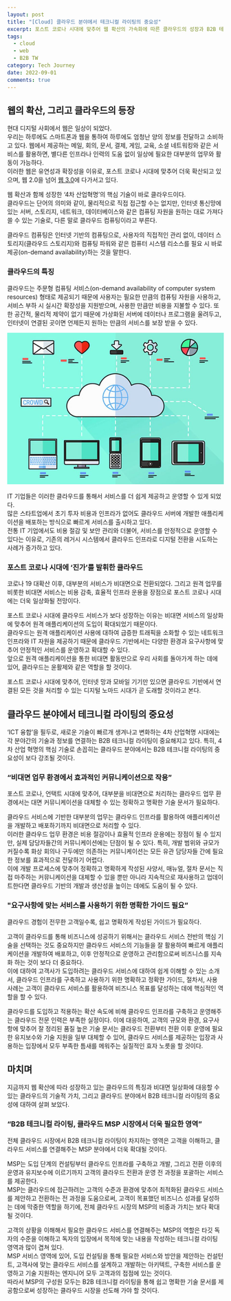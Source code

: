 ```yaml
---
layout: post
title: "[Cloud] 클라우드 분야에서 테크니컬 라이팅의 중요성"
excerpt: 포스트 코로나 시대에 맞추어 웹 확산의 가속화에 따른 클라우드의 성장과 B2B 테크니컬 라이팅의 중요성에 대하여
tags:
  - cloud
  - web
  - B2B TW
category: Tech Journey
date: 2022-09-01
comments: true
---
```


## 웹의 확산, 그리고 클라우드의 등장
현대 디지털 사회에서 웹은 일상이 되었다. <br>
우리는 하루에도 스마트폰과 웹을 통하여 하루에도 엄청난 양의 정보를 전달하고 소비하고 있다.
웹에서 제공하는 메일, 회의, 문서, 결제, 게임, 교육, 소셜 네트워킹와 같은 서비스를 활용하면, 별다른 인프라나 인력의 도움 없이 일상에 필요한 대부분의 업무와 활동이 가능하다. <br>
이러한 웹은 유연성과 확장성을 이유로, 포스트 코로나 시대에 맞추어 더욱 확산되고 있으며, 웹 2.0을 넘어 [웹 3.0](https://ko.wikipedia.org/wiki/%EC%9B%B9_3.0)에 다가서고 있다.

웹 확산과 함께 성장한 ‘4차 산업혁명’의 핵심 기술이 바로 클라우드이다. <br>
클라우드는 단어의 의미와 같이, 물리적으로 직접 접근할 수는 없지만, 인터넷 통신망에 있는 서버, 스토리지, 네트워크, 데이터베이스와 같은 컴퓨팅 자원을 원하는 대로 가져다 쓸 수 있는 기술로, 다른 말로 클라우드 컴퓨팅이라고 부른다. <br>

<div class="highlight2">
클라우드 컴퓨팅은 인터넷 기반의 컴퓨팅으로, 사용자의 직접적인 관리 없이, 데이터 스토리지(클라우드 스토리지)와 컴퓨팅 파워와 같은 컴퓨터 시스템 리소스를 필요 시 바로 제공(on-demand availability)하는 것을 말한다. <br>
</div>

### 클라우드의  특징
클라우드는 주문형 컴퓨팅 서비스(on-demand availability of computer system resources) 형태로 제공되기 때문에 사용자는 필요한 만큼의 컴퓨팅 자원을 사용하고, 서비스 부하 시 실시간 확장성을 지원받으며, 사용한 만큼만 비용을 지불할 수 있다.
또한 공간적, 물리적 제약이 없기 때문에 가상화된 서버에 데이터나 프로그램을 울려두고, 인터넷이 연결된 곳이면 언제든지 원하는 만큼의 서비스를 보장 받을 수 있다.

![web cloud](/img/tech/cloud-tw.jpg)

IT 기업들은 이러한 클라우드를 통해서 서비스를 더 쉽게 제공하고 운영할 수 있게 되었다. <br>
많은 스타트업에서 초기 투자 비용과 인프라가 없어도 클라우드 서버에 개발한 애플리케이션을 배포하는 방식으로 빠르게 서비스를 출시하고 있다. <br>
전통 IT 기업에서도 비용 절감 및 보안 관리와 더불어, 서비스를 안정적으로 운영할 수 있다는 이유로, 기존의 레거시 시스템에서 클라우드 인프라로 디지털 전환을 시도하는 사례가 증가하고 있다.

### 포스트 코로나 시대에 ‘진가’를 발휘한 클라우드
코로나 19 대확산 이후, 대부분의 서비스가 비대면으로 전환되었다.
그리고 원격 업무를 비롯한 비대면 서비스는 비용 감축, 효율적 인프라 운용을 장점으로 포스트 코로나 시대에는 더욱 일상화될 전망이다.

포스트 코로나 시대에 클라우드 서비스가 보다 성장하는 이유는 비대면 서비스의 일상화에 맞추어 원격 애플리케이션의 도입이 확대되었기 때문이다. <br>
클라우드는 원격 애플리케이션 사용에 대하여 급증한 트래픽을 소화할 수 있는 네트워크 인프라와 IT 자원을 제공하기 때문에 클라우드 기반에서는 다양한 환경과 요구사항에 맞추어 안정적인 서비스를 운영하고 확대할 수 있다.<br>
앞으로 원격 애플리케이션을 통한 비대면 활동만으로 우리 사회를 돌아가게 하는 데에 있어, 클라우드는 윤활제와 같은 역할을 할 것이다. 

포스트 코로나 시대에 맞추어, 인터넷 망과 모바일 기기만 있으면 클라우드 기반에서 연결된 모든 것을 처리할 수 있는 디지털 노마드 시대가 곧 도래할 것이라고 본다.

## 클라우드 분야에서 테크니컬 라이팅의 중요성
‘ICT 융합’을 필두로, 새로운 기술이 빠르개 생겨나고 변화하는 4차 산업혁명 시대에는 각 분야간의 기술과 정보를 연결하는 B2B 테크니컬 라이팅이 중요해지고 있다. 
특히, 4차 산업 혁명의 핵심 기술로 손꼽히는 클라우드 분야에서는 B2B 테크니컬 라이팅의 중요성이 보다 강조될 것이다.

### “비대면 업무 환경에서 효과적인 커뮤니케이션으로 작용”
포스트 코로나, 언택트 시대에 맞추어, 대부분을 비대면으로 처리하는 클라우드 업무 환경에서는 대면 커뮤니케이션을 대체할 수 있는 정확하고 명확한 기술 문서가 필요하다.

클라우드 서비스에 기반한 대부분의 업무는 클라우드 인프라를 활용하여 애플리케이션을 개발하고 배포하기까지 비대면으로 처리할 수 있다. <br>
이러한 클라우드 업무 환경은 비용 절감이나 효율적 인프라 운용에는 장점이 될 수 있지만, 실제 담당자들간의 커뮤니케이션에는 단점이 될 수 있다. 특히, 개발 범위와 규모가 커질수록 화상 회의나 구두에만 의존하는 커뮤니케이션는 모든 유관 담당자들 간에 필요한 정보를 효과적으로 전달하기 어렵다. <br>
이에 개발 프로세스에 맞추어 정확하고 명확하게 작성된 사양서, 매뉴얼, 절차 문서는 직접 마주하는 커뮤니케이션을 대체할 수 있을 뿐만 아니라 지속적으로 재사용하고 업데이트한다면 클라우드 기반의 개발과 생산성을 높이는 데에도 도움이 될 수 있다.

### "요구사항에 맞는 서비스를 사용하기 위한 명확한 가이드 필요”
클라우드 경험이 전무한 고객일수록, 쉽고 명확하게 작성된 가이드가 필요하다.

고객이 클라우드를 통해 비즈니스에 성공하기 위해서는 클라우드 서비스 전반의 핵심 기술을 선택하는 것도 중요하지만 클라우드 서비스의 기능들을 잘 활용하여 빠르게 애플리케이션을 개발하여 배포하고, 이후 안정적으로 운영하고 관리함으로써 비즈니스를 지속화 하는 것이 보다 더 중요하다. <br>
이에 대하여 고객사가 도입하려는 클라우드 서비스에 대하여 쉽게 이해할 수 있는 소개서, 클라우드 인프라를 구축하고 사용하기 위한 명확하고 정확한 가이드, 절차서, 사용 사례는 고객이 클라우드 서비스를 활용하여 비즈니스 목표를 달성하는 데에 핵심적인 역할을 할 수 있다.

클라우드를 도입하고 적용하는 확산 속도에 비해 클라우드 인프라를 구축하고 운영해주는 클라우드 전문 인력은 부족한 실정이다. 
이에 대응하여, 고객의 규모와 환경, 요구사항에 맞추어 잘 정리된 품질 높은 기술 문서는 클라우드 전환부터 전환 이후 운영에 필요한 유지보수와 기술 지원을 일부 대체할 수 있어, 클라우드 서비스를 제공하는 입장과 사용하는 입장에서 모두 부족한 틈새를 메워주는 실질적인 효자 노릇을 할 것이다.

## 마치며
지금까지 웹 확산에 따라 성장하고 있는 클라우드의 특징과 비대면 일상화에 대응할 수 있는 클라우드의 기술적 가치, 그리고 클라우드 분야에서 B2B 테크니컬 라이팅의 중요성에 대하여 살펴 보았다.

### “B2B 테크니컬 라이팅, 클라우드 MSP 시장에서 더욱 필요한 영역”
전체 클라우드 시장에서 B2B 테크니컬 라이팅이 차지하는 영역은 고객을 이해하고, 클라우드 서비스를 연결해주는 MSP 분야에서 더욱 확대될 것이다. 

MSP는 도입 단계의 컨설팅부터 클라우드 인프라를 구축하고 개발, 그리고 전환 이후의 운영과 유지보수에 이르기까지 고객의 클라우드 전환과 운영 전 과정을 포괄하는 서비스를 제공한다. <br>
MSP는 클라우드에 접근하려는 고객의 수준과 환경에 맞추어 최적화된 클라우드 서비스를 제안하고 전환하는 전 과정을 도움으로써, 고객이 목표했던 비즈니스 성과를 달성하는 데에 막중한 역할을 하기에, 전체 클라우드 시장의 MSP의 비중과 가치는 보다 확대될 것이다.

고객의 상황을 이해해서 필요한 클라우드 서비스를 연결해주는 MSP의 역할은 타깃 독자의 수준을 이해하고 독자의 입장에서 목적에 맞는 내용을 작성하는 테크니컬 라이팅 영역과 많이 겹쳐 있다. <br>
MSP 서비스 영역에 있어, 도입 컨설팅을 통해 필요한 서비스와 방안을 제안하는 컨설턴트, 고객사에 맞는 클라우드 서비스를 설계하고 개발하는 아키텍트, 구축한 서비스를 운영하고 기술 지원하는 엔지니어 모두 고객과의 접점에 있는 것이다.<br>
따라서 MSP의 구성원 모두는 B2B 테크니컬 라이팅을 통해 쉽고 명확한 기술 문서를 제공함으로써 성장하는 클라우드 시장을 선도해 가야 할 것이다.







